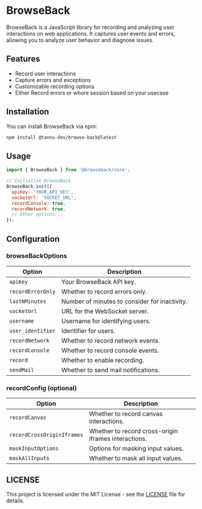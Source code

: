 # BrowseBack

BrowseBack is a JavaScript library for recording and analyzing user interactions on web applications. It captures user events and errors, allowing you to analyze user behavior and diagnose issues.

## Features

- Record user interactions
- Capture errors and exceptions
- Customizable recording options
- Either Record errors or whore session based on your usecase

## Installation

You can install BrowseBack via npm:

```bash
npm install @tannu-dev/browse-back@latest
```

## Usage

```javascript
import { BrowseBack } from '@browseback/core';

// Initialize BrowseBack
BrowseBack.init({
  apiKey: 'YOUR_API_KEY',
  socketUrl: 'SOCKET_URL',
  recordConsole: true,
  recordNetwork: true,
  // Other options...
});
```

## Configuration

### browseBackOptions

| Option            | Description                                     |
|-------------------|-------------------------------------------------|
| `apiKey`          | Your BrowseBack API key.                        |
| `recordErrorOnly` | Whether to record errors only.                  |
| `lastNMinutes`    | Number of minutes to consider for inactivity.   |
| `socketUrl`       | URL for the WebSocket server.                   |
| `username`        | Username for identifying users.                 |
| `user_identifier` | Identifier for users.                           |
| `recordNetwork`   | Whether to record network events.               |
| `recordConsole`   | Whether to record console events.               |
| `record`          | Whether to enable recording.                    |
| `sendMail`        | Whether to send mail notifications.             |

### recordConfig (optional)

| Option                    | Description                                                      |
|---------------------------|------------------------------------------------------------------|
| `recordCanvas`            | Whether to record canvas interactions.                           |
| `recordCrossOriginIframes`| Whether to record cross-origin iframes interactions.             |
| `maskInputOptions`        | Options for masking input values.                                |
| `maskAllInputs`           | Whether to mask all input values.                                |


## LICENSE
This project is licensed under the MIT License - see the [LICENSE](LICENSE) file for details.
